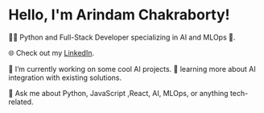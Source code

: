 # Hello, I'm Arindam Chakraborty!

👨‍💻 Python and Full-Stack Developer specializing in AI and MLOps 🤖.

🌐 Check out my [LinkedIn](https://www.linkedin.com/in/arindam-chakraborty-b2a416211).

🔭 I’m currently working on some cool AI projects.
🌱 learning more about AI integration with existing solutions.

💬 Ask me about Python, JavaScript ,React, AI, MLOps, or anything tech-related.



<!--![Githu Stats 2](https://github-readme-stats.vercel.app/api/top-langs/?username=arindm007)-->
